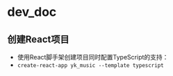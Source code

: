# dev_doc

## 创建React项目

* 使用React脚手架创建项目同时配置TypeScript的支持：
* `create-react-app yk_music --template typescript`